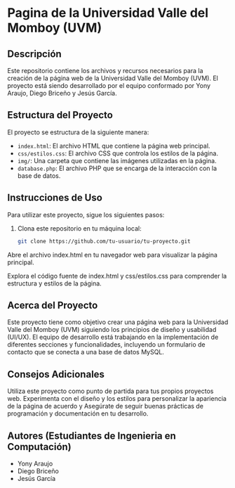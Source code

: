 # Pagina de la Universidad Valle del Momboy (UVM)

## Descripción
Este repositorio contiene los archivos y recursos necesarios para la creación de la página web de la Universidad Valle del Momboy (UVM). El proyecto está siendo desarrollado por el equipo conformado por Yony Araujo, Diego Briceño y Jesús García.

## Estructura del Proyecto
El proyecto se estructura de la siguiente manera:
- `index.html`: El archivo HTML que contiene la página web principal.
- `css/estilos.css`: El archivo CSS que controla los estilos de la página.
- `img/`: Una carpeta que contiene las imágenes utilizadas en la página.
- `database.php`: El archivo PHP que se encarga de la interacción con la base de datos.

## Instrucciones de Uso
Para utilizar este proyecto, sigue los siguientes pasos:

1. Clona este repositorio en tu máquina local:

   ```bash
   git clone https://github.com/tu-usuario/tu-proyecto.git

Abre el archivo index.html en tu navegador web para visualizar la página principal.

Explora el código fuente de index.html y css/estilos.css para comprender la estructura y estilos de la página.

## Acerca del Proyecto
Este proyecto tiene como objetivo crear una página web para la Universidad Valle del Momboy (UVM) siguiendo los principios de diseño y usabilidad (UI/UX). El equipo de desarrollo está trabajando en la implementación de diferentes secciones y funcionalidades, incluyendo un formulario de contacto que se conecta a una base de datos MySQL.

## Consejos Adicionales
Utiliza este proyecto como punto de partida para tus propios proyectos web.
Experimenta con el diseño y los estilos para personalizar la apariencia de la página de acuerdo y
Asegúrate de seguir buenas prácticas de programación y documentación en tu desarrollo.

## Autores (Estudiantes de Ingenieria en Computación)

- Yony Araujo
- Diego Briceño
- Jesús García
